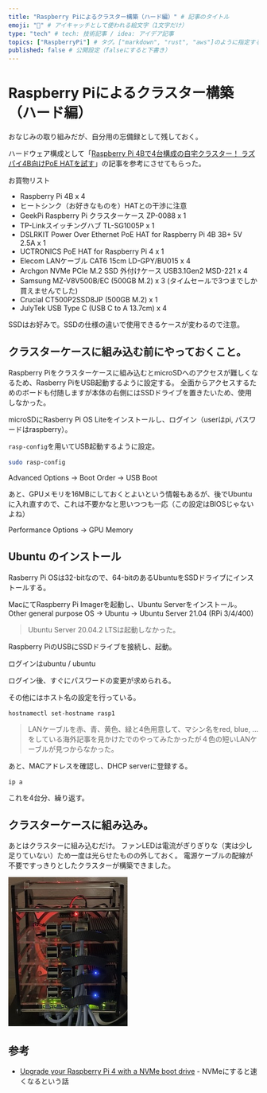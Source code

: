 ```yaml
---
title: "Raspberry Piによるクラスター構築（ハード編）" # 記事のタイトル
emoji: "🍓" # アイキャッチとして使われる絵文字（1文字だけ）
type: "tech" # tech: 技術記事 / idea: アイデア記事
topics: ["RaspberryPi"] # タグ。["markdown", "rust", "aws"]のように指定する
published: false # 公開設定（falseにすると下書き）
---
```

# Raspberry Piによるクラスター構築（ハード編）

おなじみの取り組みだが、自分用の忘備録として残しておく。

ハードウェア構成として「[Raspberry Pi 4Bで4台構成の自宅クラスター！ ラズパイ4B向けPoE HATを試す](https://internet.watch.impress.co.jp/docs/column/shimizu/1325054.html)」の記事を参考にさせてもらった。

お買物リスト
- Raspberry Pi 4B x 4
- ヒートシンク（お好きなものを）HATとの干渉に注意
- GeekPi Raspberry Pi クラスターケース ZP-0088 x 1
- TP-Linkスイッチングハブ TL-SG1005P x 1
- DSLRKIT Power Over Ethernet PoE HAT for Raspberry Pi 4B 3B+ 5V 2.5A x 1
- UCTRONICS PoE HAT for Raspberry Pi 4 x 1
- Elecom LANケーブル CAT6 15cm LD-GPY/BU015 x 4
- Archgon NVMe PCIe M.2 SSD 外付けケース USB3.1Gen2 MSD-221 x 4
- Samsung MZ-V8V500B/EC (500GB M.2) x 3 (タイムセールで3つまでしか買えませんでした)
- Crucial CT500P2SSD8JP (500GB M.2) x 1
- JulyTek USB Type C (USB C to A 13.7cm) x 4

SSDはお好みで。SSDの仕様の違いで使用できるケースが変わるので注意。

## クラスターケースに組み込む前にやっておくこと。

Raspberry Piをクラスターケースに組み込むとmicroSDへのアクセスが難しくなるため、Rasberry PiをUSB起動するように設定する。
全面からアクセスするためのボードも付随しますが本体の右側にはSSDドライブを置きたいため、使用しなかった。

microSDにRasberry Pi OS Liteをインストールし、ログイン（userはpi, パスワードはraspberry）。

`rasp-config`を用いてUSB起動するように設定。

```bash
sudo rasp-config
```

Advanced Options -> Boot Order -> USB Boot

あと、GPUメモリを16MBにしておくとよいという情報もあるが、後でUbuntuに入れ直すので、これは不要かなと思いつつも一応（この設定はBIOSじゃないよね）

Performance Options -> GPU Memory

## Ubuntu のインストール

Rasberry Pi OSは32-bitなので、64-bitのあるUbuntuをSSDドライブにインストールする。

MacにてRaspberry Pi Imagerを起動し、Ubuntu Serverをインストール。
Other general purpose OS -> Ubuntu -> Ubuntu Server 21.04 (RPi 3/4/400)

> Ubuntu Server 20.04.2 LTSは起動しなかった。

Raspberry PiのUSBにSSDドライブを接続し、起動。

ログインはubuntu / ubuntu

ログイン後、すぐにパスワードの変更が求められる。

その他にはホスト名の設定を行っている。

```
hostnamectl set-hostname rasp1
```

> LANケーブルを赤、青、黄色、緑と4色用意して、マシン名をred, blue, ...をしている海外記事を見かけたでのやってみたかったが４色の短いLANケーブルが見つからなかった。

あと、MACアドレスを確認し、DHCP serverに登録する。

```
ip a
```

これを4台分、繰り返す。

## クラスターケースに組み込み。

あとはクラスターに組み込むだけ。
ファンLEDは電流がぎりぎりな（実は少し足りていない）ため一度は光らせたものの外しておく。
電源ケーブルの配線が不要ですっきりとしたクラスターが構築できました。

![](/images/articles/RaspberryPi4Cluster2.jpg)

## 参考

- [Upgrade your Raspberry Pi 4 with a NVMe boot drive](https://alexellisuk.medium.com/upgrade-your-raspberry-pi-4-with-a-nvme-boot-drive-d9ab4e8aa3c2) - NVMeにすると速くなるという話
